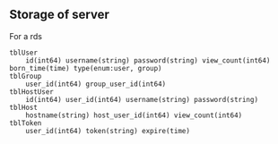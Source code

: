 ## Storage of server

For a rds

	tblUser
		id(int64) username(string) password(string) view_count(int64) born_time(time) type(enum:user, group)
	tblGroup
		user_id(int64) group_user_id(int64)
	tblHostUser
		id(int64) user_id(int64) username(string) password(string)
	tblHost
		hostname(string) host_user_id(int64) view_count(int64)
	tblToken
		user_id(int64) token(string) expire(time)

		
